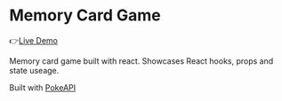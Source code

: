 # Memory Card Game

:point_right:[Live Demo](https://superjim-pokemon-memory.netlify.app/)

Memory card game built with react. Showcases React hooks, props and state useage.

Built with [PokeAPI](https://pokeapi.co/)
